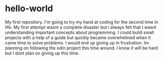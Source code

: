 # hello-world
My first repository.
I'm going to try my hand at coding for the second time in life. My first attempt wasnt a complete disaster but i always felt that I wasnt understanding important concepts about programming. I could build small projects with a help of a guide but quickly became overwhelmed when it came time to solve problems. I would end up giving up in frustration. Im planning on following the odin project this time around. I know it will be hard but I dont plan on giving up this time.
